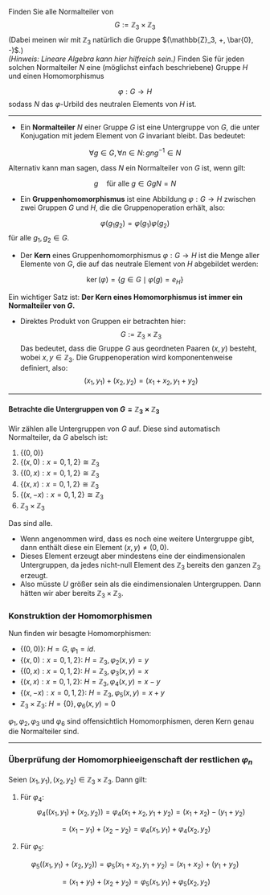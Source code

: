 Finden Sie alle Normalteiler von 
$$
G := \mathbb{Z}_3 \times \mathbb{Z}_3
$$
(Dabei meinen wir mit $\mathbb{Z}_3$ natürlich die Gruppe $(\mathbb{Z}_3, +, \bar{0}, -)$.)  
*(Hinweis: Lineare Algebra kann hier hilfreich sein.)* Finden Sie für jeden solchen Normalteiler $N$ eine (möglichst einfach beschriebene) Gruppe $H$ und einen Homomorphismus 

$$
\varphi : G \to H
$$
sodass $N$ das $\varphi$-Urbild des neutralen Elements von $H$ ist.

---

- Ein **Normalteiler** $N$ einer Gruppe $G$ ist eine Untergruppe von $G$, die unter Konjugation mit jedem Element von $G$ invariant bleibt. Das bedeutet:

$$\forall g \in G, \, \forall n \in N: \, gng^{-1} \in N$$

Alternativ kann man sagen, dass $N$ ein Normalteiler von $G$ ist, wenn gilt:

$$g \quad \text{für alle } g \in GgN=N$$

- Ein **Gruppenhomomorphismus** ist eine Abbildung $\varphi: G \to H$ zwischen zwei Gruppen $G$ und $H$, die die Gruppenoperation erhält, also:

$$\varphi(g_1g_2) = \varphi(g_1)\varphi(g_2)$$
für alle $g_1, g_2 \in G$.

- Der **Kern** eines Gruppenhomomorphismus $\varphi: G \to H$ ist die Menge aller Elemente von $G$, die auf das neutrale Element von $H$ abgebildet werden:

$$\ker(\varphi) = \{g \in G \mid \varphi(g) = e_H\}$$

Ein wichtiger Satz ist: **Der Kern eines Homomorphismus ist immer ein Normalteiler von $G$.**

- Direktes Produkt von Gruppen eir betrachten hier:
$$G := \mathbb{Z}_3 \times \mathbb{Z}_3$$
Das bedeutet, dass die Gruppe $G$ aus geordneten Paaren $(x,y)$ besteht, wobei $x, y \in \mathbb{Z}_3$. Die Gruppenoperation wird komponentenweise definiert, also:
$$(x_1, y_1) + (x_2, y_2) = (x_1 + x_2, y_1 + y_2)$$

---
#### Betrachte die Untergruppen von $G = \mathbb{Z}_3 \times \mathbb{Z}_3$
Wir zählen alle Untergruppen von $G$ auf. Diese sind automatisch Normalteiler, da $G$ abelsch ist:

1. $\{(0,0)\}$
2. $\{(x,0) : x = 0,1,2\} \cong \mathbb{Z}_3$
3. $\{(0,x) : x = 0,1,2\} \cong \mathbb{Z}_3$
4. $\{(x,x) : x = 0,1,2\} \cong \mathbb{Z}_3$
5. $\{(x,-x) : x = 0,1,2\} \cong \mathbb{Z}_3$
6. $\mathbb{Z}_3 \times \mathbb{Z}_3$

Das sind alle.
- Wenn angenommen wird, dass es noch eine weitere Untergruppe gibt, dann enthält diese ein Element $(x,y) \neq (0,0)$.  
- Dieses Element erzeugt aber mindestens eine der eindimensionalen Untergruppen, da jedes nicht-null Element des $\mathbb{Z}_3$ bereits den ganzen $\mathbb{Z}_3$ erzeugt.  
- Also müsste $U$ größer sein als die eindimensionalen Untergruppen. Dann hätten wir aber bereits $\mathbb{Z}_3 \times \mathbb{Z}_3$.  
### Konstruktion der Homomorphismen

Nun finden wir besagte Homomorphismen:

- $\{(0,0)\}$: $H = G, \varphi_1 = id.$
- $\{(x,0): x = 0,1,2\}$: $H = \mathbb{Z}_3, \varphi_2(x,y) = y$
- $\{(0,x): x = 0,1,2\}$: $H = \mathbb{Z}_3, \varphi_3(x,y) = x$
- $\{(x,x): x = 0,1,2\}$: $H = \mathbb{Z}_3, \varphi_4(x,y) = x - y$
- $\{(x,-x): x = 0,1,2\}$: $H = \mathbb{Z}_3, \varphi_5(x,y) = x + y$
- $\mathbb{Z}_3 \times \mathbb{Z}_3$: $H = \{0\}, \varphi_6(x,y) = 0$

$\varphi_1, \varphi_2, \varphi_3$ und $\varphi_6$ sind offensichtlich Homomorphismen, deren Kern genau die Normalteiler sind.  

---

### Überprüfung der Homomorphieeigenschaft der restlichen $\varphi_{n}$

Seien $(x_1, y_1), (x_2, y_2) \in \mathbb{Z}_3 \times \mathbb{Z}_3$. Dann gilt:

1. Für $\varphi_4$:
$$
\varphi_4((x_1,y_1) + (x_2,y_2)) = \varphi_4(x_1 + x_2, y_1 + y_2) = (x_1 + x_2) - (y_1 + y_2)
$$

$$
= (x_1 - y_1) + (x_2 - y_2) = \varphi_4(x_1,y_1) + \varphi_4(x_2,y_2)
$$

2. Für $\varphi_5$:

$$
\varphi_5((x_1,y_1) + (x_2,y_2)) = \varphi_5(x_1 + x_2, y_1 + y_2) = (x_1 + x_2) + (y_1 + y_2)
$$

$$
= (x_1 + y_1) + (x_2 + y_2) = \varphi_5(x_1,y_1) + \varphi_5(x_2,y_2)
$$
